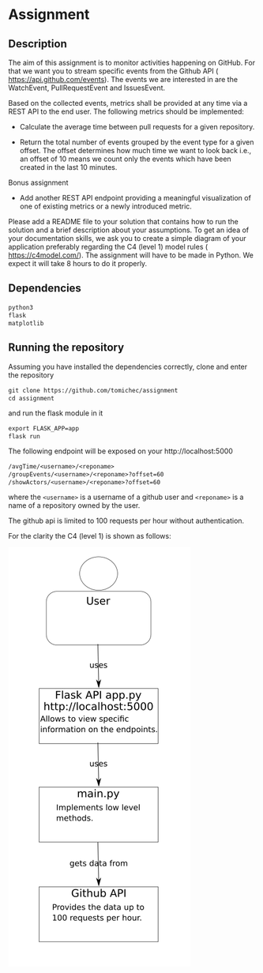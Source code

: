 # Assignment

## Description

The aim of this assignment is to monitor activities happening on GitHub.
For that we want you to stream specific events from the Github API (
https://api.github.com/events). The events we are interested in are the
WatchEvent, PullRequestEvent and IssuesEvent.

Based on the collected events, metrics shall be provided at any time via a
REST API to the end user. The following metrics should be implemented:

 - Calculate the average time between pull requests for a given repository.

 - Return the total number of events grouped by the event type for a given
   offset. The offset determines how much time we want to look back i.e., an
   offset of 10 means we count only the events which have been created in the
   last 10 minutes.

Bonus assignment

 - Add another REST API endpoint providing a meaningful visualization of one of
   existing metrics or a newly introduced metric.

Please add a README file to your solution that contains how to run the solution
and a brief description about your assumptions. To get an idea of your
documentation skills, we ask you to create a simple diagram of your application
preferably regarding the C4 (level 1) model rules ( https://c4model.com/). The
assignment will have to be made in Python. We expect it will take 8 hours to do
it properly.

## Dependencies
```
python3
flask
matplotlib
```

## Running the repository

Assuming you have installed the dependencies correctly, clone and enter the repository

```
git clone https://github.com/tomichec/assignment
cd assignment
```

and run the flask module in it

```
export FLASK_APP=app
flask run
```

The following endpoint will be exposed on your http://localhost:5000

```
/avgTime/<username>/<reponame>
/groupEvents/<username>/<reponame>?offset=60
/showActors/<username>/<reponame>?offset=60
```
where the `<username>` is a username of a github user and `<reponame>` is a name of a repository owned by the user.

The github api is limited to 100 requests per hour without authentication.

For the clarity the C4 (level 1) is shown as follows:


![C4 Level 1](c4_level1.png "diagram")

